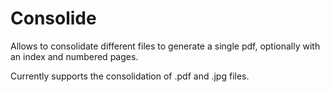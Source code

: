 # Consolide
Allows to consolidate different files to generate a single pdf, optionally with an index and numbered pages.

Currently supports the consolidation of .pdf and .jpg files.

